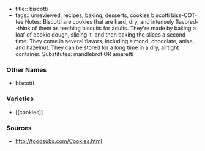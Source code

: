 - title:: biscotti
- tags:: unreviewed, recipes, baking, desserts, cookies
biscotti biss-COT-tee Notes: Biscotti are cookies that are hard, dry, and intensely flavored--think of them as teething biscuits for adults. They're made by baking a loaf of cookie dough, slicing it, and then baking the slices a second time. They come in several flavors, including almond, chocolate, anise, and hazelnut. They can be stored for a long time in a dry, airtight container. Substitutes: mandlebrot OR amaretti

### Other Names

* biscotti

### Varieties

* [[cookies]]

### Sources
* http://foodsubs.com/Cookies.html
